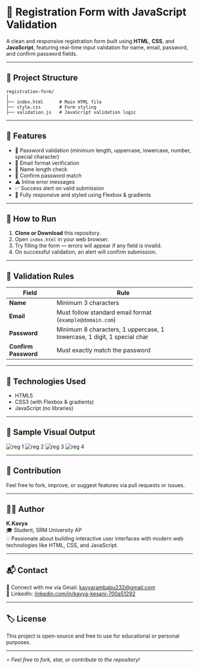 # 📝 Registration Form with JavaScript Validation

A clean and responsive registration form built using **HTML**, **CSS**, and **JavaScript**, featuring real-time input validation for name, email, password, and confirm password fields.

---

## 📁 Project Structure

```
registration-form/
│
├── index.html      # Main HTML file
├── style.css       # Form styling
├── validation.js   # JavaScript validation logic
```

---

## 🎯 Features

- 🔐 Password validation (minimum length, uppercase, lowercase, number, special character)
- 📧 Email format verification
- 🧑 Name length check
- 🔁 Confirm password match
- ⚠️ Inline error messages
- ✅ Success alert on valid submission
- 📱 Fully responsive and styled using Flexbox & gradients

---

## 🚀 How to Run

1. **Clone or Download** this repository.
2. Open `index.html` in your web browser.
3. Try filling the form — errors will appear if any field is invalid.
4. On successful validation, an alert will confirm submission.

---

## 📌 Validation Rules

| Field               | Rule                                                                 |
|--------------------|----------------------------------------------------------------------|
| **Name**           | Minimum 3 characters                                                 |
| **Email**          | Must follow standard email format (`example@domain.com`)             |
| **Password**       | Minimum 8 characters, 1 uppercase, 1 lowercase, 1 digit, 1 special char |
| **Confirm Password** | Must exactly match the password                                     |

---

## 🧠 Technologies Used

- HTML5
- CSS3 (with Flexbox & gradients)
- JavaScript (no libraries)

---

## 📸 Sample Visual Output
![reg 1](https://github.com/user-attachments/assets/ef6912d2-dfb5-41a6-b3a2-b14cdaee6389)
![reg 2](https://github.com/user-attachments/assets/20873b17-cf41-4742-b67d-94ea6cd642df)
![reg 3](https://github.com/user-attachments/assets/4b752ad1-e32a-469c-ad59-ea9d69b1f284)
![reg 4](https://github.com/user-attachments/assets/beda77ab-1711-44a3-b7bb-85a420ec2db6)

---

## 🤝 Contribution

Feel free to fork, improve, or suggest features via pull requests or issues.

---

## 🙋‍♀️ Author

**K.Kavya**  
🎓 Student, SRM University AP  
💡 Passionate about building interactive user interfaces with modern web technologies like HTML, CSS, and JavaScript.

---

## 📬 Contact

📧 Connect with me via Gmail: [kavyarambabu232@gmail.com](mailto:kavyarambabu232@gmail.com)  
🔗 LinkedIn: [linkedin.com/in/kavya-kesani-700a51292](https://www.linkedin.com/in/kavya-kesani-700a51292)

---

## 🏷️ License

This project is open-source and free to use for educational or personal purposes.

---

⭐ *Feel free to fork, star, or contribute to the repository!*
